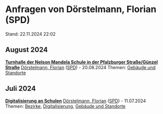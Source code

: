 # Anfragen von Dörstelmann, Florian (SPD)

Stand: 22.11.2024 22:02

## August 2024
**[Turnhalle der Nelson Mandela Schule in der Pfalzburger Straße/Günzel Straße](https://pardok.parlament-berlin.de/starweb/adis/citat/VT/19/SchrAnfr/S19-19941.pdf)**
[Dörstelmann, Florian](autor_doerstelmann_florian_spd.md) ([SPD](fraktion_spd.md)) - 20.08.2024
Themen: [Gebäude und Standorte](thema_gebaeude_und_standorte.md)

## Juli 2024
**[Digitalisierung an Schulen](https://pardok.parlament-berlin.de/starweb/adis/citat/VT/19/SchrAnfr/S19-19555.pdf)**
[Dörstelmann, Florian](autor_doerstelmann_florian_spd.md) ([SPD](fraktion_spd.md)) - 11.07.2024
Themen: [Bezirke](thema_bezirke.md), [Digitalisierung](thema_digitalisierung.md), [Gebäude und Standorte](thema_gebaeude_und_standorte.md)


